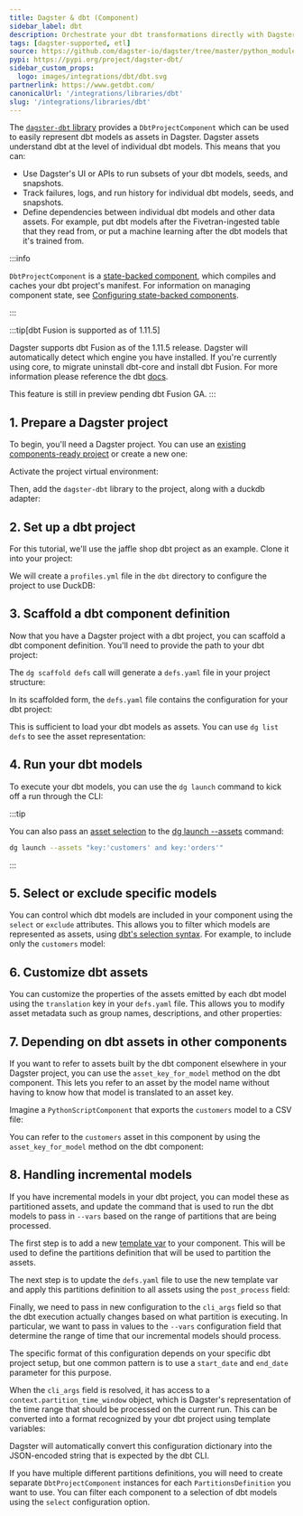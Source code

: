 ```yaml
---
title: Dagster & dbt (Component)
sidebar_label: dbt
description: Orchestrate your dbt transformations directly with Dagster.
tags: [dagster-supported, etl]
source: https://github.com/dagster-io/dagster/tree/master/python_modules/libraries/dagster-dbt
pypi: https://pypi.org/project/dagster-dbt/
sidebar_custom_props:
  logo: images/integrations/dbt/dbt.svg
partnerlink: https://www.getdbt.com/
canonicalUrl: '/integrations/libraries/dbt'
slug: '/integrations/libraries/dbt'
---
```


The [`dagster-dbt` library](/api/libraries/dagster-dbt) provides a `DbtProjectComponent` which can be used to easily represent dbt models as assets in Dagster. Dagster assets understand dbt at the level of individual dbt models. This means that you can:

- Use Dagster's UI or APIs to run subsets of your dbt models, seeds, and snapshots.
- Track failures, logs, and run history for individual dbt models, seeds, and snapshots.
- Define dependencies between individual dbt models and other data assets. For example, put dbt models after the Fivetran-ingested table that they read from, or put a machine learning after the dbt models that it's trained from.

:::info

`DbtProjectComponent` is a [state-backed component](/guides/build/components/state-backed-components), which compiles and caches your dbt project's manifest. For information on managing component state, see [Configuring state-backed components](/guides/build/components/state-backed-components/configuring-state-backed-components).

:::

:::tip[dbt Fusion is supported as of 1.11.5]

Dagster supports dbt Fusion as of the 1.11.5 release. Dagster will automatically detect which engine you have installed. If you're currently using core, to migrate uninstall dbt-core and install dbt Fusion. For more information please reference the dbt [docs](https://docs.getdbt.com/docs/dbt-versions/core-upgrade/upgrading-to-fusion).

This feature is still in preview pending dbt Fusion GA.
:::

## 1. Prepare a Dagster project

To begin, you'll need a Dagster project. You can use an [existing components-ready project](/guides/build/projects/moving-to-components/migrating-project) or create a new one:

<CliInvocationExample path="docs_snippets/docs_snippets/guides/components/integrations/dbt-component/1-scaffold-project.txt" />

Activate the project virtual environment:

<CliInvocationExample contents="source .venv/bin/activate" />

Then, add the `dagster-dbt` library to the project, along with a duckdb adapter:

<PackageInstallInstructions packageName="dagster-dbt dbt-duckdb" />

## 2. Set up a dbt project

For this tutorial, we'll use the jaffle shop dbt project as an example. Clone it into your project:

<CliInvocationExample path="docs_snippets/docs_snippets/guides/components/integrations/dbt-component/3-jaffle-clone.txt" />

We will create a `profiles.yml` file in the `dbt` directory to configure the project to use DuckDB:

<CodeExample
  path="docs_snippets/docs_snippets/guides/components/integrations/dbt-component/4-profiles.yml"
  title="dbt/profiles.yml"
  language="yaml"
/>

## 3. Scaffold a dbt component definition

Now that you have a Dagster project with a dbt project, you can scaffold a dbt component definition. You'll need to provide the path to your dbt project:

<CliInvocationExample path="docs_snippets/docs_snippets/guides/components/integrations/dbt-component/5-scaffold-dbt-component.txt" />

The `dg scaffold defs` call will generate a `defs.yaml` file in your project structure:

<CliInvocationExample path="docs_snippets/docs_snippets/guides/components/integrations/dbt-component/6-tree.txt" />

In its scaffolded form, the `defs.yaml` file contains the configuration for your dbt project:

<CodeExample
  path="docs_snippets/docs_snippets/guides/components/integrations/dbt-component/7-component.yaml"
  title="my_project/defs/dbt_ingest/defs.yaml"
  language="yaml"
/>

This is sufficient to load your dbt models as assets. You can use `dg list defs` to see the asset representation:

<WideContent maxSize={1100}>
  <CliInvocationExample path="docs_snippets/docs_snippets/guides/components/integrations/dbt-component/8-list-defs.txt" />
</WideContent>

## 4. Run your dbt models

To execute your dbt models, you can use the `dg launch` command to kick off a run through the CLI:

<CliInvocationExample path="docs_snippets/docs_snippets/guides/components/integrations/dbt-component/9-dbt-run.txt" />

:::tip

You can also pass an [asset selection](https://docs.dagster.io/guides/build/assets/asset-selection-syntax) to the [dg launch --assets](https://docs.dagster.io/api/clis/dg-cli/dg-cli-reference#dg-launch) command:

```bash
dg launch --assets "key:'customers' and key:'orders'"
```

:::

## 5. Select or exclude specific models

You can control which dbt models are included in your component using the `select` or `exclude` attributes. This allows you to filter which models are represented as assets, using [dbt's selection syntax](https://docs.getdbt.com/reference/node-selection/syntax). For example, to include only the `customers` model:

<CodeExample
  path="docs_snippets/docs_snippets/guides/components/integrations/dbt-component/10-customized-component.yaml"
  title="my_project/defs/dbt_ingest/defs.yaml"
  language="yaml"
/>

<WideContent maxSize={1100}>
  <CliInvocationExample path="docs_snippets/docs_snippets/guides/components/integrations/dbt-component/11-list-defs.txt" />
</WideContent>

## 6. Customize dbt assets

You can customize the properties of the assets emitted by each dbt model using the `translation` key in your `defs.yaml` file. This allows you to modify asset metadata such as group names, descriptions, and other properties:

<CodeExample
  path="docs_snippets/docs_snippets/guides/components/integrations/dbt-component/12-customized-component.yaml"
  title="my_project/defs/dbt_ingest/defs.yaml"
  language="yaml"
/>

<WideContent maxSize={1100}>
  <CliInvocationExample path="docs_snippets/docs_snippets/guides/components/integrations/dbt-component/13-list-defs.txt" />
</WideContent>

## 7. Depending on dbt assets in other components

If you want to refer to assets built by the dbt component elsewhere in your Dagster project, you can use the `asset_key_for_model` method on the dbt component.
This lets you refer to an asset by the model name without having to know how that model is translated to an asset key.

Imagine a `PythonScriptComponent` that exports the `customers` model to a CSV file:

<CliInvocationExample path="docs_snippets/docs_snippets/guides/components/integrations/dbt-component/14-scaffold-python-script-component.txt" />

<CliInvocationExample path="docs_snippets/docs_snippets/guides/components/integrations/dbt-component/15-touch-export-customers.txt" />

You can refer to the `customers` asset in this component by using the `asset_key_for_model` method on the dbt component:

<CodeExample
  path="docs_snippets/docs_snippets/guides/components/integrations/dbt-component/16-component.yaml"
  title="my_project/defs/my_python_script/defs.yaml"
  language="yaml"
/>

<WideContent maxSize={1100}>
  <CliInvocationExample path="docs_snippets/docs_snippets/guides/components/integrations/dbt-component/17-list-defs.txt" />
</WideContent>

## 8. Handling incremental models

If you have incremental models in your dbt project, you can model these as partitioned assets, and update the command that is used to run the dbt models to pass in `--vars` based on the range of partitions that are being processed.

The first step is to add a new [template var](/guides/build/components/building-pipelines-with-components/using-template-variables) to your component. This will be used to define the partitions definition that will be used to partition the assets.

<CodeExample
  path="docs_snippets/docs_snippets/guides/components/integrations/dbt-component/18-template-vars.py"
  language="python"
  title="my_project/defs/dbt_ingest/template_vars.py"
/>

The next step is to update the `defs.yaml` file to use the new template var and apply this partitions definition to all assets using the `post_process` field:

<CodeExample
  path="docs_snippets/docs_snippets/guides/components/integrations/dbt-component/19-defs.yaml"
  title="my_project/defs/dbt_ingest/defs.yaml"
  language="yaml"
/>

Finally, we need to pass in new configuration to the `cli_args` field so that the dbt execution actually changes based on what partition is executing. In particular, we want to pass in values to the `--vars` configuration field that determine the range of time that our incremental models should process.

The specific format of this configuration depends on your specific dbt project setup, but one common pattern is to use a `start_date` and `end_date` parameter for this purpose.

When the `cli_args` field is resolved, it has access to a `context.partition_time_window` object, which is Dagster's representation of the time range that should be processed on the current run. This can be converted into a format recognized by your dbt project using template variables:

<CodeExample
  path="docs_snippets/docs_snippets/guides/components/integrations/dbt-component/20-defs.yaml"
  title="my_project/defs/dbt_ingest/defs.yaml"
  language="yaml"
/>

Dagster will automatically convert this configuration dictionary into the JSON-encoded string that is expected by the dbt CLI.

<WideContent maxSize={1100}>
  <CliInvocationExample path="docs_snippets/docs_snippets/guides/components/integrations/dbt-component/21-list-defs.txt" />
</WideContent>

If you have multiple different partitions definitions, you will need to create separate `DbtProjectComponent` instances for each `PartitionsDefinition` you want to use. You can filter each component to a selection of dbt models using the `select` configuration option.

